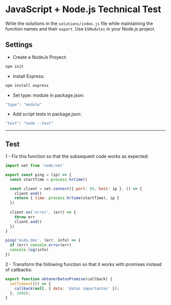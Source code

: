 # JavaScript + Node.js Technical Test

Write the solutions in the `solutions/index.js` file while maintaining the function names and their `export`. Use `ESModules` in your Node.js project.

## Settings

* Create a NodeJs Proyect:
```bash
npm init
```

* Install Express:
```bash
npm install express
```

* Set type: module in package.json:
```bash
"type": "module"
```

* Add script tests in package.json:
```bash
"test": "node --test"
```


---

## Test 


1 - Fix this function so that the subsequent code works as expected:

```javascript
import net from 'node:net'

export const ping = (ip) => {
  const startTime = process.hrtime()

  const client = net.connect({ port: 80, host: ip }, () => {
    client.end()
    return { time: process.hrtime(startTime), ip }
  })
  
  client.on('error', (err) => {
    throw err
    client.end()
  })
}

ping('midu.dev', (err, info) => {
  if (err) console.error(err)
  console.log(info)
})
```

2 - Transform the following function so that it works with promises instead of callbacks:

```javascript
export function obtenerDatosPromise(callback) {
  setTimeout(() => {
    callback(null, { data: 'datos importantes' });
  }, 2000);
}
```